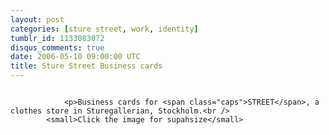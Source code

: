 ```yaml
---
layout: post
categories: [sture street, work, identity]
tumblr_id: 1133083072
disqus_comments: true
date: 2006-05-10 09:00:00 UTC
title: Sture Street Business cards
---
```


<a href="/resources/old/street_visitkort_big.jpg"><img src="/resources/old/street_visitkort.jpg" alt="" /></a></p>


				<p>Business cards for <span class="caps">STREET</span>, a clothes store in Sturegallerian, Stockholm.<br />
			<small>Click the image for supahsize</small>
